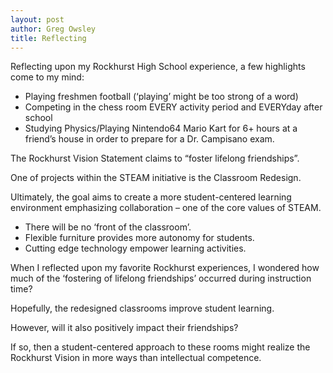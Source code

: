 ```yaml
---
layout: post
author: Greg Owsley
title: Reflecting
---
```

Reflecting upon my Rockhurst High School experience, a few highlights come to my mind:

 - Playing freshmen football (‘playing’ might be too strong of a word)
 - Competing in the chess room EVERY activity period and EVERYday after school
 - Studying Physics/Playing Nintendo64 Mario Kart for 6+ hours at a friend’s house in order to prepare for a Dr. Campisano exam.

The Rockhurst Vision Statement claims to “foster lifelong friendships”.

One of projects within the STEAM initiative is the Classroom Redesign.

Ultimately, the goal aims to create a more student-centered learning environment emphasizing collaboration – one of the core values of STEAM.

 - There will be no ‘front of the classroom’.
 - Flexible furniture provides more autonomy for students.
 - Cutting edge technology empower learning activities.

When I reflected upon my favorite Rockhurst experiences, I wondered how much of the ‘fostering of lifelong friendships’ occurred during instruction time?

Hopefully, the redesigned classrooms improve student learning.

However, will it also positively impact their friendships?

If so, then a student-centered approach to these rooms might realize the Rockhurst Vision in more ways than intellectual competence.
